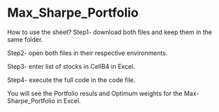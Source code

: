 # Max_Sharpe_Portfolio

How to use the sheet?
Step1- download both files and keep them in the same folder.

Step2- open both files in their respective environments.

Step3- enter list of stocks in CellB4 in Excel.

Step4- execute the full code in the code file.

You will see the Portfolio resuls and Optimum weights for the Max-Sharpe_Portfolio in Excel.
